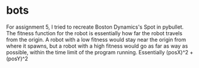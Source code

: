 # bots
For assignment 5, I tried to recreate Boston Dynamics's Spot in pybullet. The fitness function for the robot is essentially how far the robot travels from the origin. A robot with a low fitness would stay near the origin from where it spawns, but a robot with a high fitness would go as far as way as possible, within the time limit of the program running. Essentially (posX)^2 + (posY)^2

